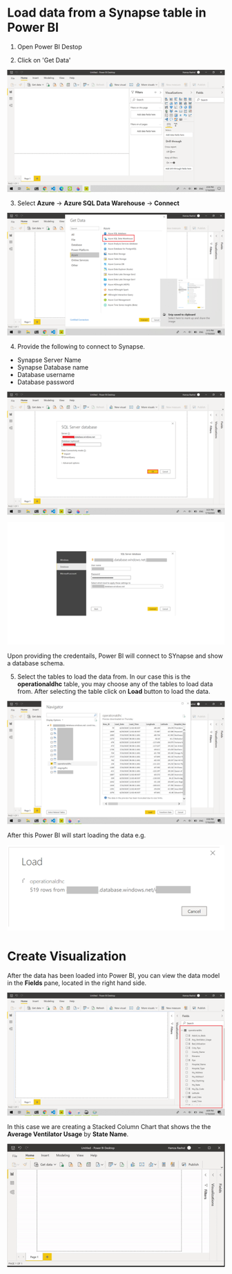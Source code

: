 # Load data from a Synapse table in Power BI

1. Open Power BI Destop

2. Click on 'Get Data'

![Get Data](https://github.com/ayesha-kr/covid-one-click-deployment/blob/master/datasets/covid-19/definitive-healthcare/powerbi/images/get-data.png)

3. Select **Azure** -> **Azure SQL Data Warehouse** -> **Connect**

![Select data source type](https://github.com/ayesha-kr/covid-one-click-deployment/blob/master/datasets/covid-19/definitive-healthcare/powerbi/images/get-data-sources.png)

4. Provide the following to connect to Synapse.

- Synapse Server Name
- Synapse Database name
- Database username
- Database password

![Enter Synapse server details](https://github.com/ayesha-kr/covid-one-click-deployment/blob/master/datasets/covid-19/definitive-healthcare/powerbi/images/synapse-credentials.png)

![Enter Synapse credentials](https://github.com/ayesha-kr/covid-one-click-deployment/blob/master/datasets/covid-19/definitive-healthcare/powerbi/images/data-source-credentials.png)

Upon providing the credentails, Power BI will connect to SYnapse and show a database schema.

5. Select the tables to load the data from. In our case this is the **operationaldhc** table, you may choose any of the tables to load data from. After selecting the table click on **Load** button to load the data.

![Select Synapse Table](https://github.com/ayesha-kr/covid-one-click-deployment/blob/master/datasets/covid-19/definitive-healthcare/powerbi/images/load-synapse-operational-table.png)

After this Power BI will start loading the data e.g.

![Loading Rows](https://github.com/ayesha-kr/covid-one-click-deployment/blob/master/datasets/covid-19/definitive-healthcare/powerbi/images/loading-rows.png)

# Create Visualization
After the data has been loaded into Power BI, you can view the data model in the **Fields** pane, located in the right hand side.

![View Data Model](https://github.com/ayesha-kr/covid-one-click-deployment/blob/master/datasets/covid-19/definitive-healthcare/powerbi/images/view-fields.png)

In this case we are creating a Stacked Column Chart that shows the the **Average Ventilator Usage** by **State Name**.

![Create report](https://github.com/ayesha-kr/covid-one-click-deployment/blob/master/datasets/covid-19/definitive-healthcare/powerbi/images/create-visualization.gif)



